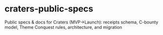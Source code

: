 # craters-public-specs
Public specs &amp; docs for Craters (MVP→Launch): receipts schema, C-bounty model, Theme Conquest rules, architecture, and migration
